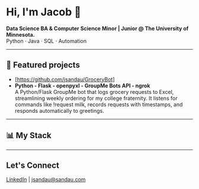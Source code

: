 # Hi, I'm Jacob 👋
**Data Science BA & Computer Science Minor | Junior @ The University of Minnesota.**  
Python · Java · SQL · Automation  

---

## 📂 Featured projects
- [https://github.com/jsandau/GroceryBot]
- **Python - Flask - openpyxl - GroupMe Bots API - ngrok**  
A Python/Flask GroupMe bot that logs grocery requests to Excel, streamlining weekly ordering for my college fraternity. It listens for commands like !request milk, records requests with timestamps, and responds automatically to greetings.

---

## 📊 My Stack

---

## Let's Connect
[LinkedIn](https://www.linkedin.com/in/jacob-sandau-204743233/) | jsandau@sandau.com
